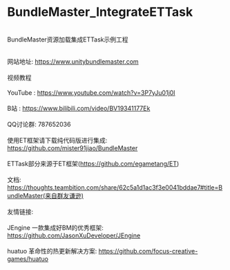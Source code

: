 # BundleMaster_IntegrateETTask
<br/>BundleMaster资源加载集成ETTask示例工程</br>

<br/>网站地址: https://www.unitybundlemaster.com</br>
<br/>视频教程</br>
<br/>YouTube : https://www.youtube.com/watch?v=3P7yJu01j0I</br>
<br/>B站 : https://www.bilibili.com/video/BV19341177Ek</br>
<br/>QQ讨论群: 787652036</br>
<br/>使用ET框架请下载纯代码版进行集成: https://github.com/mister91jiao/BundleMaster</br>
<br/>ETTask部分来源于ET框架(https://github.com/egametang/ET)</br>
<br/>文档: https://thoughts.teambition.com/share/62c5a1d1ac3f3e0041bddae7#title=BundleMaster(来自群友谦逊)</br>
<br/>友情链接: </br>
<br/>JEngine 一款集成好BM的优秀框架: https://github.com/JasonXuDeveloper/JEngine</br>
<br/>huatuo 革命性的热更新解决方案: https://github.com/focus-creative-games/huatuo</br>